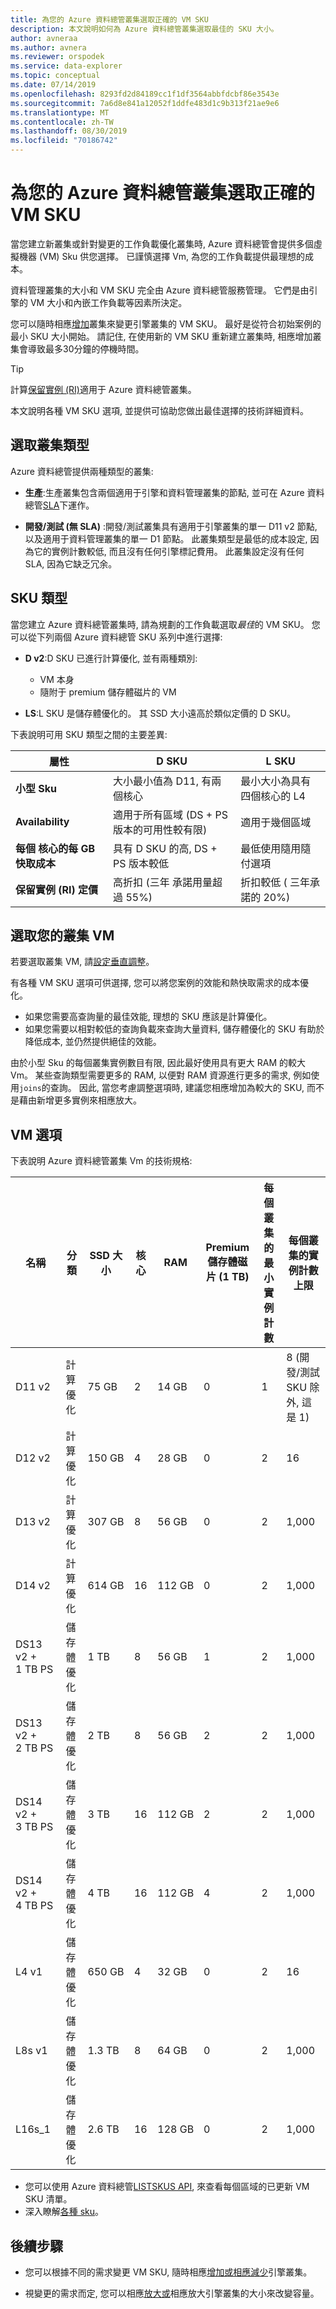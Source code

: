 ```yaml
---
title: 為您的 Azure 資料總管叢集選取正確的 VM SKU
description: 本文說明如何為 Azure 資料總管叢集選取最佳的 SKU 大小。
author: avneraa
ms.author: avnera
ms.reviewer: orspodek
ms.service: data-explorer
ms.topic: conceptual
ms.date: 07/14/2019
ms.openlocfilehash: 8293fd2d84189cc1f1df3564abbfdcbf86e3543e
ms.sourcegitcommit: 7a6d8e841a12052f1ddfe483d1c9b313f21ae9e6
ms.translationtype: MT
ms.contentlocale: zh-TW
ms.lasthandoff: 08/30/2019
ms.locfileid: "70186742"
---
```

# <a name="select-the-correct-vm-sku-for-your-azure-data-explorer-cluster"></a>為您的 Azure 資料總管叢集選取正確的 VM SKU 

當您建立新叢集或針對變更的工作負載優化叢集時, Azure 資料總管會提供多個虛擬機器 (VM) Sku 供您選擇。 已謹慎選擇 Vm, 為您的工作負載提供最理想的成本。 

資料管理叢集的大小和 VM SKU 完全由 Azure 資料總管服務管理。 它們是由引擎的 VM 大小和內嵌工作負載等因素所決定。 

您可以隨時相應[增加](manage-cluster-vertical-scaling.md)叢集來變更引擎叢集的 VM SKU。 最好是從符合初始案例的最小 SKU 大小開始。 請記住, 在使用新的 VM SKU 重新建立叢集時, 相應增加叢集會導致最多30分鐘的停機時間。

> [!TIP]
> 計算[保留實例 (RI)](https://docs.microsoft.com/azure/virtual-machines/windows/prepay-reserved-vm-instances)適用于 Azure 資料總管叢集。  

本文說明各種 VM SKU 選項, 並提供可協助您做出最佳選擇的技術詳細資料。

## <a name="select-a-cluster-type"></a>選取叢集類型

Azure 資料總管提供兩種類型的叢集:

* **生產**:生產叢集包含兩個適用于引擎和資料管理叢集的節點, 並可在 Azure 資料總管[SLA](https://azure.microsoft.com/support/legal/sla/data-explorer/v1_0/)下運作。

* **開發/測試 (無 SLA)** :開發/測試叢集具有適用于引擎叢集的單一 D11 v2 節點, 以及適用于資料管理叢集的單一 D1 節點。 此叢集類型是最低的成本設定, 因為它的實例計數較低, 而且沒有任何引擎標記費用。 此叢集設定沒有任何 SLA, 因為它缺乏冗余。

## <a name="sku-types"></a>SKU 類型

當您建立 Azure 資料總管叢集時, 請為規劃的工作負載選取*最佳*的 VM SKU。 您可以從下列兩個 Azure 資料總管 SKU 系列中進行選擇:

* **D v2**:D SKU 已進行計算優化, 並有兩種類別:
    * VM 本身
    * 隨附于 premium 儲存體磁片的 VM

* **LS**:L SKU 是儲存體優化的。 其 SSD 大小遠高於類似定價的 D SKU。

下表說明可用 SKU 類型之間的主要差異:
 
| 屬性 | D SKU | L SKU |
|---|---|---
|**小型 Sku**|大小最小值為 D11, 有兩個核心|最小大小為具有四個核心的 L4 |
|**Availability**|適用于所有區域 (DS + PS 版本的可用性較有限)|適用于幾個區域 |
|**每個&nbsp;核心的每 GB 快取成本**|具有 D SKU 的高, DS + PS 版本較低|最低使用隨用隨付選項 |
|**保留實例 (RI) 定價**|高折扣 (三年&nbsp;承諾用量超過 55%)|折扣較低 (&nbsp;三年承諾的 20%) |  

## <a name="select-your-cluster-vm"></a>選取您的叢集 VM 

若要選取叢集 VM, 請[設定垂直調整](manage-cluster-vertical-scaling.md#configure-vertical-scaling)。 

有各種 VM SKU 選項可供選擇, 您可以將您案例的效能和熱快取需求的成本優化。 
* 如果您需要高查詢量的最佳效能, 理想的 SKU 應該是計算優化。 
* 如果您需要以相對較低的查詢負載來查詢大量資料, 儲存體優化的 SKU 有助於降低成本, 並仍然提供絕佳的效能。

由於小型 Sku 的每個叢集實例數目有限, 因此最好使用具有更大 RAM 的較大 Vm。 某些查詢類型需要更多的 RAM, 以便對 RAM 資源進行更多的需求, 例如使用`joins`的查詢。 因此, 當您考慮調整選項時, 建議您相應增加為較大的 SKU, 而不是藉由新增更多實例來相應放大。

## <a name="vm-options"></a>VM 選項

下表說明 Azure 資料總管叢集 Vm 的技術規格:

|**名稱**| **分類** | **SSD 大小** | **核心** | **RAM** | **Premium 儲存體磁片 (1&nbsp;TB)**| **每個叢集的最小實例計數** | **每個叢集的實例計數上限**
|---|---|---|---|---|---|---|---
|D11 v2| 計算優化 | 75&nbsp;GB    | 2 | 14&nbsp;GB | 0 | 1 | 8 (開發/測試 SKU 除外, 這是 1)
|D12 v2| 計算優化 | 150&nbsp;GB   | 4 | 28&nbsp;GB | 0 | 2 | 16
|D13 v2| 計算優化 | 307&nbsp;GB   | 8 | 56&nbsp;GB | 0 | 2 | 1,000
|D14 v2| 計算優化 | 614&nbsp;GB   | 16| 112&nbsp;GB | 0 | 2 | 1,000
|DS13 v2 + 1&nbsp;TB&nbsp;PS| 儲存體優化 | 1&nbsp;TB | 8 | 56&nbsp;GB | 1 | 2 | 1,000
|DS13 v2 + 2&nbsp;TB&nbsp;PS| 儲存體優化 | 2&nbsp;TB | 8 | 56&nbsp;GB | 2 | 2 | 1,000
|DS14 v2 + 3&nbsp;TB&nbsp;PS| 儲存體優化 | 3&nbsp;TB | 16 | 112&nbsp;GB | 2 | 2 | 1,000
|DS14 v2 + 4&nbsp;TB&nbsp;PS| 儲存體優化 | 4&nbsp;TB | 16 | 112&nbsp;GB | 4 | 2 | 1,000
|L4 v1| 儲存體優化 | 650&nbsp;GB | 4 | 32&nbsp;GB | 0 | 2 | 16
|L8s v1| 儲存體優化 | 1.3&nbsp;TB | 8 | 64&nbsp;GB | 0 | 2 | 1,000
|L16s_1| 儲存體優化 | 2.6&nbsp;TB | 16| 128&nbsp;GB | 0 | 2 | 1,000

* 您可以使用 Azure 資料總管[LISTSKUS API](/dotnet/api/microsoft.azure.management.kusto.clustersoperationsextensions.listskus?view=azure-dotnet), 來查看每個區域的已更新 VM SKU 清單。 
* 深入瞭解[各種 sku](/azure/virtual-machines/windows/sizes)。 

## <a name="next-steps"></a>後續步驟

* 您可以根據不同的需求變更 VM SKU, 隨時相應[增加或相應減少](manage-cluster-vertical-scaling.md)引擎叢集。 

* 視變更的需求而定, 您可以相應[放大或](manage-cluster-horizontal-scaling.md)相應放大引擎叢集的大小來改變容量。

